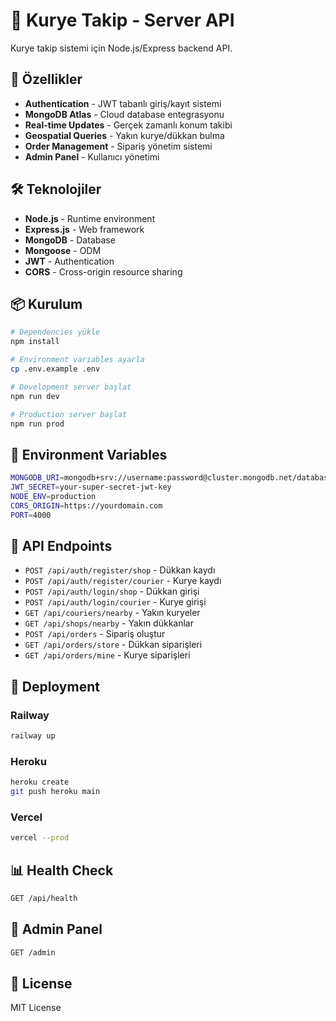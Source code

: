 # 🚚 Kurye Takip - Server API

Kurye takip sistemi için Node.js/Express backend API.

## 🚀 Özellikler

- **Authentication** - JWT tabanlı giriş/kayıt sistemi
- **MongoDB Atlas** - Cloud database entegrasyonu
- **Real-time Updates** - Gerçek zamanlı konum takibi
- **Geospatial Queries** - Yakın kurye/dükkan bulma
- **Order Management** - Sipariş yönetim sistemi
- **Admin Panel** - Kullanıcı yönetimi

## 🛠️ Teknolojiler

- **Node.js** - Runtime environment
- **Express.js** - Web framework
- **MongoDB** - Database
- **Mongoose** - ODM
- **JWT** - Authentication
- **CORS** - Cross-origin resource sharing

## 📦 Kurulum

```bash
# Dependencies yükle
npm install

# Environment variables ayarla
cp .env.example .env

# Development server başlat
npm run dev

# Production server başlat
npm run prod
```

## 🔧 Environment Variables

```bash
MONGODB_URI=mongodb+srv://username:password@cluster.mongodb.net/database
JWT_SECRET=your-super-secret-jwt-key
NODE_ENV=production
CORS_ORIGIN=https://yourdomain.com
PORT=4000
```

## 📡 API Endpoints

- `POST /api/auth/register/shop` - Dükkan kaydı
- `POST /api/auth/register/courier` - Kurye kaydı
- `POST /api/auth/login/shop` - Dükkan girişi
- `POST /api/auth/login/courier` - Kurye girişi
- `GET /api/couriers/nearby` - Yakın kuryeler
- `GET /api/shops/nearby` - Yakın dükkanlar
- `POST /api/orders` - Sipariş oluştur
- `GET /api/orders/store` - Dükkan siparişleri
- `GET /api/orders/mine` - Kurye siparişleri

## 🚀 Deployment

### Railway
```bash
railway up
```

### Heroku
```bash
heroku create
git push heroku main
```

### Vercel
```bash
vercel --prod
```

## 📊 Health Check

```bash
GET /api/health
```

## 🔐 Admin Panel

```bash
GET /admin
```

## 📝 License

MIT License
